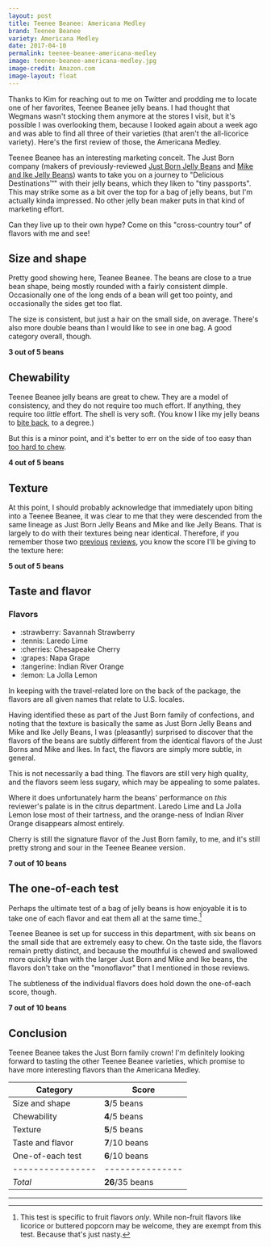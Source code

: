 ```yaml
---
layout: post
title: Teenee Beanee: Americana Medley
brand: Teenee Beanee
variety: Americana Medley
date: 2017-04-10
permalink: teenee-beanee-americana-medley
image: teenee-beanee-americana-medley.jpg
image-credit: Amazon.com
image-layout: float
---
```


Thanks to Kim for reaching out to me on Twitter and prodding me
to locate one of her favorites, Teenee Beanee jelly beans.
I had thought that Wegmans wasn't stocking them anymore at the stores I visit,
but it's possible I was overlooking them, because I looked again
about a week ago and was able to find all three of their varieties
(that aren't the all-licorice variety).
Here's the first review of those, the Americana Medley.

Teenee Beanee has an interesting marketing conceit.
The Just Born company (makers of previously-reviewed
[Just Born Jelly Beans](/just-born-jelly-beans) and
[Mike and Ike Jelly Beans](/mike-and-ike-jelly-beans))
wants to take you on a journey to "Delicious Destinations™"
with their jelly beans, which they liken to "tiny passports".
This may strike some as a bit over the top for a bag of jelly beans,
but I'm actually kinda impressed.
No other jelly bean maker puts in that kind of marketing effort.

Can they live up to their own hype?
Come on this "cross-country tour" of flavors with me and see!


## Size and shape

Pretty good showing here, Teanee Beanee.
The beans are close to a true bean shape,
being mostly rounded with a fairly consistent dimple.
Occasionally one of the long ends of a bean will get too pointy,
and occasionally the sides get too flat.

The size is consistent, but just a hair on the small side, on average.
There's also more double beans than I would like to see in one bag.
A good category overall, though.

**3 out of 5 beans**


## Chewability

Teenee Beanee jelly beans are great to chew.
They are a model of consistency, and they do not require too much effort.
If anything, they require too _little_ effort. The shell is very soft.
(You know I like my jelly beans to
[bite back](https://www.youtube.com/watch?v=DcJFdCmN98s&t=1m45s),
to a degree.)

But this is a minor point, and it's better to err on the side of too easy than
[too hard to chew](/warheads-sour-jelly-beans#chewability).

**4 out of 5 beans**


## Texture

At this point, I should probably acknowledge that immediately upon biting
into a Teenee Beanee, it was clear to me that they were descended from
the same lineage as Just Born Jelly Beans and Mike and Ike Jelly Beans.
That is largely to do with their textures being near identical.
Therefore, if you remember those two
[previous](/just-born-jelly-beans#texture)
[reviews](/mike-and-ike-jelly-beans#texture),
you know the score I'll be giving to the texture here:

**5 out of 5 beans**


## Taste and flavor

<div class="inset">
    <h3>Flavors</h3>
    <ul class="emoji-list">
        <li>:strawberry: Savannah Strawberry</li>
        <li>:tennis: Laredo Lime</li>
        <li>:cherries: Chesapeake Cherry</li>
        <li>:grapes: Napa Grape</li>
        <li>:tangerine: Indian River Orange</li>
        <li>:lemon: La Jolla Lemon</li>
    </ul>
    <p>
        In keeping with the travel-related lore on the back of the package,
        the flavors are all given names that relate to U.S. locales.
    </p>
</div>

Having identified these as part of the Just Born family of confections,
and noting that the texture is basically the same as Just Born Jelly Beans
and Mike and Ike Jelly Beans, I was (pleasantly) surprised to discover
that the flavors of the beans are subtly different from the identical
flavors of the Just Borns and Mike and Ikes.
In fact, the flavors are simply more subtle, in general.

This is not necessarily a bad thing.
The flavors are still very high quality,
and the flavors seem less sugary,
which may be appealing to some palates.

Where it does unfortunately harm the beans' performance
on _this_ reviewer's palate is in the citrus department.
Laredo Lime and La Jolla Lemon lose most of their tartness,
and the orange-ness of Indian River Orange disappears almost entirely.

Cherry is still the signature flavor of the Just Born family, to me,
and it's still pretty strong and sour in the Teenee Beanee version.

**7 out of 10 beans**


## The one-of-each test

Perhaps the ultimate test of a bag of jelly beans is how enjoyable it is
to take one of each flavor and eat them all at the same time.[^1]

Teenee Beanee is set up for success in this department,
with six beans on the small side that are extremely easy to chew.
On the taste side, the flavors remain pretty distinct,
and because the mouthful is chewed and swallowed more quickly
than with the larger Just Born and Mike and Ike beans,
the flavors don't take on the "monoflavor" that I mentioned in those reviews.

The subtleness of the individual flavors does hold down
the one-of-each score, though.

**7 out of 10 beans**


## Conclusion

Teenee Beanee takes the Just Born family crown!
I'm definitely looking forward to tasting the other Teenee Beanee varieties,
which promise to have more interesting flavors than the Americana Medley.

Category         | Score
---------------- | ---------------
Size and shape   | **3**/5 beans
Chewability      | **4**/5 beans
Texture          | **5**/5 beans
Taste and flavor | **7**/10 beans
One-of-each test | **6**/10 beans
---------------- | ---------------
_Total_          | **26**/35 beans


---

[^1]: This test is specific to fruit flavors _only_. While non-fruit flavors like licorice or buttered popcorn may be welcome, they are exempt from this test. Because that's just nasty.

